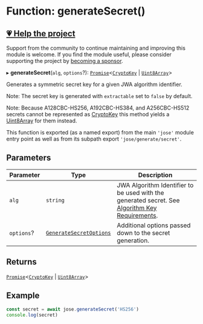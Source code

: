 # Function: generateSecret()

## [💗 Help the project](https://github.com/sponsors/panva)

Support from the community to continue maintaining and improving this module is welcome. If you find the module useful, please consider supporting the project by [becoming a sponsor](https://github.com/sponsors/panva).

▸ **generateSecret**(`alg`, `options`?): [`Promise`](https://developer.mozilla.org/docs/Web/JavaScript/Reference/Global_Objects/Promise)\<[`CryptoKey`](../../../types/type-aliases/CryptoKey.md) \| [`Uint8Array`](https://developer.mozilla.org/docs/Web/JavaScript/Reference/Global_Objects/Uint8Array)\>

Generates a symmetric secret key for a given JWA algorithm identifier.

Note: The secret key is generated with `extractable` set to `false` by default.

Note: Because A128CBC-HS256, A192CBC-HS384, and A256CBC-HS512 secrets cannot be represented as
[CryptoKey](https://developer.mozilla.org/docs/Web/API/CryptoKey) this method yields a [Uint8Array](https://developer.mozilla.org/docs/Web/JavaScript/Reference/Global_Objects/Uint8Array) for them instead.

This function is exported (as a named export) from the main `'jose'` module entry point as well
as from its subpath export `'jose/generate/secret'`.

## Parameters

| Parameter | Type | Description |
| ------ | ------ | ------ |
| `alg` | `string` | JWA Algorithm Identifier to be used with the generated secret. See [Algorithm Key Requirements](https://github.com/panva/jose/issues/210). |
| `options`? | [`GenerateSecretOptions`](../interfaces/GenerateSecretOptions.md) | Additional options passed down to the secret generation. |

## Returns

[`Promise`](https://developer.mozilla.org/docs/Web/JavaScript/Reference/Global_Objects/Promise)\<[`CryptoKey`](../../../types/type-aliases/CryptoKey.md) \| [`Uint8Array`](https://developer.mozilla.org/docs/Web/JavaScript/Reference/Global_Objects/Uint8Array)\>

## Example

```js
const secret = await jose.generateSecret('HS256')
console.log(secret)
```
